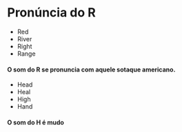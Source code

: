 # Pronúncia do R

- Red 
- River
- Right
- Range

#### O som do R se pronuncia com aquele sotaque americano.

- Head
- Heal
- High
- Hand

#### O som do H é mudo